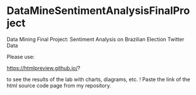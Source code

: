 # DataMineSentimentAnalysisFinalProject
Data Mining Final Project: Sentiment Analysis on Brazilian Election Twitter Data

Please use:

https://htmlpreview.github.io/?

to see the results of the lab with charts, diagrams, etc. ! Paste the link of the html source code page from my repository.
